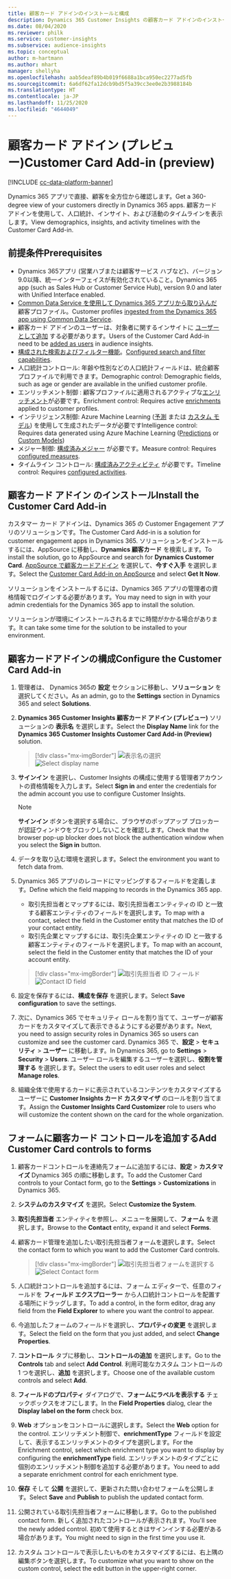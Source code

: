 ```yaml
---
title: 顧客カード アドインのインストールと構成
description: Dynamics 365 Customer Insights の顧客カード アドインのインストールと構成
ms.date: 08/04/2020
ms.reviewer: philk
ms.service: customer-insights
ms.subservice: audience-insights
ms.topic: conceptual
author: m-hartmann
ms.author: mhart
manager: shellyha
ms.openlocfilehash: aab5deaf89b4b019f6688a1bca950ec2277ad5fb
ms.sourcegitcommit: 6a6df62fa12dcb9bd5f5a39cc3ee0e2b3988184b
ms.translationtype: HT
ms.contentlocale: ja-JP
ms.lasthandoff: 11/25/2020
ms.locfileid: "4644049"
---
```

# <a name="customer-card-add-in-preview"></a><span data-ttu-id="04590-103">顧客カード アドイン (プレビュー)</span><span class="sxs-lookup"><span data-stu-id="04590-103">Customer Card Add-in (preview)</span></span>

[!INCLUDE [cc-data-platform-banner](../includes/cc-data-platform-banner.md)]

<span data-ttu-id="04590-104">Dynamics 365 アプリで直接、顧客を全方位から確認します。</span><span class="sxs-lookup"><span data-stu-id="04590-104">Get a 360-degree view of your customers directly in Dynamics 365 apps.</span></span> <span data-ttu-id="04590-105">顧客カード アドインを使用して、人口統計、インサイト、および活動のタイムラインを表示します。</span><span class="sxs-lookup"><span data-stu-id="04590-105">View demographics, insights, and activity timelines with the Customer Card Add-in.</span></span>

## <a name="prerequisites"></a><span data-ttu-id="04590-106">前提条件</span><span class="sxs-lookup"><span data-stu-id="04590-106">Prerequisites</span></span>

- <span data-ttu-id="04590-107">Dynamics 365アプリ (営業ハブまたは顧客サービス ハブなど)、バージョン9.0以降、統一インターフェイスが有効化されていること。</span><span class="sxs-lookup"><span data-stu-id="04590-107">Dynamics 365 app (such as Sales Hub or Customer Service Hub), version 9.0 and later with Unified Interface enabled.</span></span>
- <span data-ttu-id="04590-108">[Common Data Service を使用して Dynamics 365 アプリから取り込んだ](connect-power-query.md) 顧客プロファイル。</span><span class="sxs-lookup"><span data-stu-id="04590-108">Customer profiles [ingested from the Dynamics 365 app using Common Data Service](connect-power-query.md).</span></span>
- <span data-ttu-id="04590-109">顧客カード アドインのユーザーは、対象者に関するインサイトに [ユーザーとして追加](permissions.md) する必要があります。</span><span class="sxs-lookup"><span data-stu-id="04590-109">Users of the Customer Card Add-in need to be [added as users](permissions.md) in audience insights.</span></span>
- <span data-ttu-id="04590-110">[構成された検索およびフィルター機能](search-filter-index.md)。</span><span class="sxs-lookup"><span data-stu-id="04590-110">[Configured search and filter capabilities](search-filter-index.md).</span></span>
- <span data-ttu-id="04590-111">人口統計コントロール: 年齢や性別などの人口統計フィールドは、統合顧客プロファイルで利用できます。</span><span class="sxs-lookup"><span data-stu-id="04590-111">Demographic control: Demographic fields, such as age or gender are available in the unified customer profile.</span></span>
- <span data-ttu-id="04590-112">エンリッチメント制御 : 顧客プロファイルに適用されるアクティブな[エンリッチメント](enrichment-hub.md)が必要です。</span><span class="sxs-lookup"><span data-stu-id="04590-112">Enrichment control: Requires active [enrichments](enrichment-hub.md) applied to customer profiles.</span></span>
- <span data-ttu-id="04590-113">インテリジェンス制御: Azure Machine Learning ([予測](predictions.md) または [カスタム モデル](custom-models.md)) を使用して生成されたデータが必要です</span><span class="sxs-lookup"><span data-stu-id="04590-113">Intelligence control: Requires data generated using Azure Machine Learning ([Predictions](predictions.md) or [Custom Models](custom-models.md))</span></span>
- <span data-ttu-id="04590-114">メジャー制御: [構成済みメジャー](measures.md) が必要です。</span><span class="sxs-lookup"><span data-stu-id="04590-114">Measure control: Requires [configured measures](measures.md).</span></span>
- <span data-ttu-id="04590-115">タイムライン コントロール: [構成済みアクティビティ](activities.md) が必要です。</span><span class="sxs-lookup"><span data-stu-id="04590-115">Timeline control: Requires [configured activities](activities.md).</span></span>

## <a name="install-the-customer-card-add-in"></a><span data-ttu-id="04590-116"> 顧客カード アドイン のインストール</span><span class="sxs-lookup"><span data-stu-id="04590-116">Install the Customer Card Add-in</span></span>

<span data-ttu-id="04590-117">カスタマー カード アドインは、Dynamics 365 の Customer Engagement アプリのソリューションです。</span><span class="sxs-lookup"><span data-stu-id="04590-117">The Customer Card Add-in is a solution for customer engagement apps in Dynamics 365.</span></span> <span data-ttu-id="04590-118">ソリューションをインストールするには、AppSource に移動し、**Dynamics 顧客カード** を検索します。</span><span class="sxs-lookup"><span data-stu-id="04590-118">To install the solution, go to AppSource and search for **Dynamics Customer Card**.</span></span> <span data-ttu-id="04590-119">[AppSource で顧客カードアドイン](https://appsource.microsoft.com/product/dynamics-365/mscrm.dynamics_365_customer_insights_customer_card_addin?tab=Overview) を選択して、**今すぐ入手** を選択します。</span><span class="sxs-lookup"><span data-stu-id="04590-119">Select the [Customer Card Add-in on AppSource](https://appsource.microsoft.com/product/dynamics-365/mscrm.dynamics_365_customer_insights_customer_card_addin?tab=Overview) and select **Get It Now**.</span></span>

<span data-ttu-id="04590-120">ソリューションをインストールするには、Dynamics 365 アプリの管理者の資格情報でログインする必要があります。</span><span class="sxs-lookup"><span data-stu-id="04590-120">You may need to sign in with your admin credentials for the Dynamics 365 app to install the solution.</span></span>

<span data-ttu-id="04590-121">ソリューションが環境にインストールされるまでに時間がかかる場合があります。</span><span class="sxs-lookup"><span data-stu-id="04590-121">It can take some time for the solution to be installed to your environment.</span></span>

## <a name="configure-the-customer-card-add-in"></a><span data-ttu-id="04590-122">顧客カードアドインの構成</span><span class="sxs-lookup"><span data-stu-id="04590-122">Configure the Customer Card Add-in</span></span>

1. <span data-ttu-id="04590-123">管理者は、 Dynamics 365の **設定** セクションに移動し、**ソリューション** を選択してください。</span><span class="sxs-lookup"><span data-stu-id="04590-123">As an admin, go to the **Settings** section in Dynamics 365 and select **Solutions**.</span></span>

1. <span data-ttu-id="04590-124">**Dynamics 365 Customer Insights 顧客カード アドイン (プレビュー)** ソリューションの **表示名** を選択します。</span><span class="sxs-lookup"><span data-stu-id="04590-124">Select the **Display Name** link for the **Dynamics 365 Customer Insights Customer Card Add-in (Preview)** solution.</span></span>

   > [!div class="mx-imgBorder"]
   > <span data-ttu-id="04590-125">![表示名の選択](media/select-display-name.png "表示名の選択")</span><span class="sxs-lookup"><span data-stu-id="04590-125">![Select display name](media/select-display-name.png "Select display name")</span></span>

1. <span data-ttu-id="04590-126">**サインイン** を選択し、Customer Insights の構成に使用する管理者アカウントの資格情報を入力します。</span><span class="sxs-lookup"><span data-stu-id="04590-126">Select **Sign in** and enter the credentials for the admin account you use to configure Customer Insights.</span></span>

   > [!NOTE]
   > <span data-ttu-id="04590-127">**サインイン** ボタンを選択する場合に、ブラウザのポップアップ ブロッカーが認証ウィンドウをブロックしないことを確認します。</span><span class="sxs-lookup"><span data-stu-id="04590-127">Check that the browser pop-up blocker does not block the authentication window when you select the **Sign in** button.</span></span>

1. <span data-ttu-id="04590-128">データを取り込む環境を選択します。</span><span class="sxs-lookup"><span data-stu-id="04590-128">Select the environment you want to fetch data from.</span></span>

1. <span data-ttu-id="04590-129">Dynamics 365 アプリのレコードにマッピングするフィールドを定義します。</span><span class="sxs-lookup"><span data-stu-id="04590-129">Define which the field mapping to records in the Dynamics 365 app.</span></span>
   - <span data-ttu-id="04590-130">取引先担当者とマップするには、取引先担当者エンティティの ID と一致する顧客エンティティのフィールドを選択します。</span><span class="sxs-lookup"><span data-stu-id="04590-130">To map with a contact, select the field in the Customer entity that matches the ID of your contact entity.</span></span>
   - <span data-ttu-id="04590-131">取引先企業とマップするには、取引先企業エンティティの ID と一致する顧客エンティティのフィールドを選択します。</span><span class="sxs-lookup"><span data-stu-id="04590-131">To map with an account, select the field in the Customer entity that matches the ID of your account entity.</span></span>

   > [!div class="mx-imgBorder"]
   > <span data-ttu-id="04590-132">![取引先担当者 ID フィールド](media/contact-id-field.png "取引先担当者 ID フィールド")</span><span class="sxs-lookup"><span data-stu-id="04590-132">![Contact ID field](media/contact-id-field.png "Contact ID field")</span></span>

1. <span data-ttu-id="04590-133">設定を保存するには、**構成を保存** を選択します。</span><span class="sxs-lookup"><span data-stu-id="04590-133">Select **Save configuration** to save the settings.</span></span>

1. <span data-ttu-id="04590-134">次に、Dynamics 365 でセキュリティ ロールを割り当てて、ユーザーが顧客カードをカスタマイズして表示できるようにする必要があります。</span><span class="sxs-lookup"><span data-stu-id="04590-134">Next, you need to assign security roles in Dynamics 365 so users can customize and see the customer card.</span></span> <span data-ttu-id="04590-135">Dynamics 365 で、**設定** > **セキュリティ** > **ユーザー** に移動します。</span><span class="sxs-lookup"><span data-stu-id="04590-135">In Dynamics 365, go to **Settings** > **Security** > **Users**.</span></span> <span data-ttu-id="04590-136">ユーザー ロールを編集するユーザーを選択し、**役割を管理する** を選択します。</span><span class="sxs-lookup"><span data-stu-id="04590-136">Select the users to edit user roles and select **Manage roles**.</span></span>

1. <span data-ttu-id="04590-137">組織全体で使用するカードに表示されているコンテンツをカスタマイズするユーザーに **Customer Insights カード カスタマイザ** のロールを割り当てます。</span><span class="sxs-lookup"><span data-stu-id="04590-137">Assign the **Customer Insights Card Customizer** role to users who will customize the content shown on the card for the whole organization.</span></span>

## <a name="add-customer-card-controls-to-forms"></a><span data-ttu-id="04590-138">フォームに顧客カード コントロールを追加する</span><span class="sxs-lookup"><span data-stu-id="04590-138">Add Customer Card controls to forms</span></span>
  
1. <span data-ttu-id="04590-139">顧客カードコントロールを連絡先フォームに追加するには、**設定** > **カスタマイズ** Dynamics 365 の順に移動します。</span><span class="sxs-lookup"><span data-stu-id="04590-139">To add the Customer Card controls to your Contact form, go to the **Settings** > **Customizations** in Dynamics 365.</span></span>

1. <span data-ttu-id="04590-140">**システムのカスタマイズ** を選択。</span><span class="sxs-lookup"><span data-stu-id="04590-140">Select **Customize the System**.</span></span>

1. <span data-ttu-id="04590-141">**取引先担当者** エンティティを参照し、メニューを展開して、**フォーム** を選択します。</span><span class="sxs-lookup"><span data-stu-id="04590-141">Browse to the **Contact** entity, expand it and select **Forms**.</span></span>

1. <span data-ttu-id="04590-142">顧客カード管理を追加したい取引先担当者フォームを選択します。</span><span class="sxs-lookup"><span data-stu-id="04590-142">Select the contact form to which you want to add the Customer Card controls.</span></span>

    > [!div class="mx-imgBorder"]
    > <span data-ttu-id="04590-143">![取引先担当者フォームを選択する](media/contact-active-forms.png "取引先担当者フォームを選択する")</span><span class="sxs-lookup"><span data-stu-id="04590-143">![Select Contact form](media/contact-active-forms.png "Select Contact form")</span></span>

1. <span data-ttu-id="04590-144">人口統計コントロールを追加するには、フォーム エディターで、任意のフィールドを **フィールド エクスプローラー** から人口統計コントロールを配置する場所にドラッグします。</span><span class="sxs-lookup"><span data-stu-id="04590-144">To add a control, in the form editor, drag any field from the **Field Explorer** to where you want the control to appear.</span></span>

1. <span data-ttu-id="04590-145">今追加したフォームのフィールドを選択し、**プロパティの変更** を選択します。</span><span class="sxs-lookup"><span data-stu-id="04590-145">Select the field on the form that you just added, and select **Change Properties**.</span></span>

1. <span data-ttu-id="04590-146">**コントロール** タブに移動し、**コントロールの追加** を選択します。</span><span class="sxs-lookup"><span data-stu-id="04590-146">Go to the **Controls** tab and select **Add Control**.</span></span> <span data-ttu-id="04590-147">利用可能なカスタム コントロールの 1 つを選択し、**追加** を選択します。</span><span class="sxs-lookup"><span data-stu-id="04590-147">Choose one of the available custom controls and select **Add**.</span></span>

1. <span data-ttu-id="04590-148">**フィールドのプロパティ** ダイアログで、**フォームにラベルを表示する** チェックボックスをオフにします。</span><span class="sxs-lookup"><span data-stu-id="04590-148">In the **Field Properties** dialog, clear the **Display label on the form** check box.</span></span>

1. <span data-ttu-id="04590-149">**Web** オプションをコントロールに選択します。</span><span class="sxs-lookup"><span data-stu-id="04590-149">Select the **Web** option for the control.</span></span> <span data-ttu-id="04590-150">エンリッチメント制御で、**enrichmentType** フィールドを設定して、表示するエンリッチメントのタイプを選択します。</span><span class="sxs-lookup"><span data-stu-id="04590-150">For the Enrichment control, select which enrichment type you want to display by configuring the **enrichmentType** field.</span></span> <span data-ttu-id="04590-151">エンリッチメントのタイプごとに個別のエンリッチメント制御を追加する必要があります。</span><span class="sxs-lookup"><span data-stu-id="04590-151">You need to add a separate enrichment control for each enrichment type.</span></span>

1. <span data-ttu-id="04590-152">**保存** そして **公開** を選択して、更新された問い合わせフォームを公開します。</span><span class="sxs-lookup"><span data-stu-id="04590-152">Select **Save** and **Publish** to publish the updated contact form.</span></span>

1. <span data-ttu-id="04590-153">公開されている取引先担当者フォームに移動します。</span><span class="sxs-lookup"><span data-stu-id="04590-153">Go to the published contact form.</span></span> <span data-ttu-id="04590-154">新しく追加されたコントロールが表示されます。</span><span class="sxs-lookup"><span data-stu-id="04590-154">You'll see the newly added control.</span></span> <span data-ttu-id="04590-155">初めて使用するときはサインインする必要がある場合があります。</span><span class="sxs-lookup"><span data-stu-id="04590-155">You might need to sign in the first time you use it.</span></span>

1. <span data-ttu-id="04590-156">カスタム コントロールで表示したいものをカスタマイズするには、右上隅の編集ボタンを選択します。</span><span class="sxs-lookup"><span data-stu-id="04590-156">To customize what you want to show on the custom control, select the edit button in the upper-right corner.</span></span>
